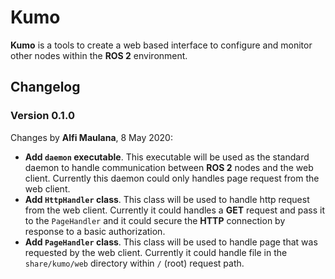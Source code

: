# Kumo

**Kumo** is a tools to create a web based interface to configure and monitor other nodes within the **ROS 2** environment.

## Changelog

### Version 0.1.0

Changes by **Alfi Maulana**, 8 May 2020:
- **Add `daemon` executable**.
  This executable will be used as the standard daemon to handle communication between **ROS 2** nodes and the web client.
  Currently this daemon could only handles page request from the web client.
- **Add `HttpHandler` class**.
  This class will be used to handle http request from the web client.
  Currently it could handles a **GET** request and pass it to the `PageHandler`
    and it could secure the **HTTP** connection by response to a basic authorization.
- **Add `PageHandler` class**.
  This class will be used to handle page that was requested by the web client.
  Currently it could handle file in the `share/kumo/web` directory within `/` (root) request path.